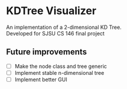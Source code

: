# KDTree Visualizer

An implementation of a 2-dimensional KD Tree.  
Developed for SJSU CS 146 final project

## Future improvements

- [ ] Make the node class and tree generic
- [ ] Implement stable n-dimensional tree
- [ ] Implement better GUI
